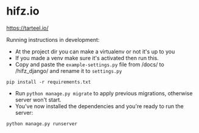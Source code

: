 # hifz.io

https://tarteel.io/

Running instructions in development:

- At the project dir you can make a virtualenv or not it's up to you
- If you made a venv make sure it's activated then run this.
- Copy and paste the `example-settings.py` file from /docs/ to /hifz_django/ and rename it to `settings.py`

```
pip install -r requirements.txt
```
- Run `python manage.py migrate` to apply previous migrations, otherwise server won't start.
- You've now installed the dependencies and you're ready to run the server: 
```
python manage.py runserver 
```
